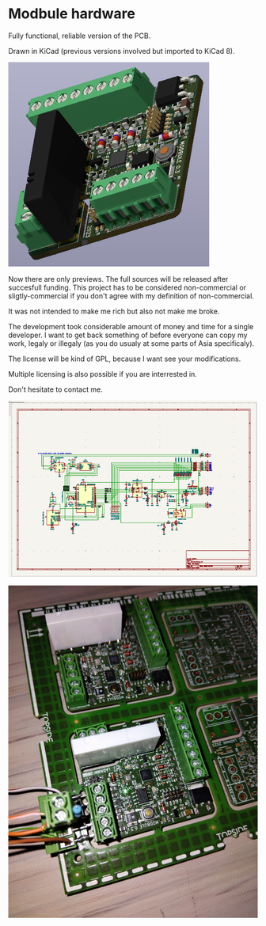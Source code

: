 # Modbule hardware
Fully functional, reliable version of the PCB.

Drawn in KiCad (previous versions involved but imported to KiCad 8).

![PCB layout](kicad_3d_preview.png)

Now there are only previews. The full sources will be released after succesfull funding.
This project has to be considered non-commercial or sligtly-commercial if you don't agree with my definition of non-commercial.

It was not intended to make me rich but also not make me broke.

The development took considerable amount of money and time for a single developer.
I want to get back something of before everyone can copy my work, legaly or illegaly (as you do usualy at some parts of Asia specificaly).

The license will be kind of GPL, because I want see your modifications.

Multiple licensing is also possible if you are interrested in.

Don't hesitate to contact me.

![schematic intentionaly not readable](kicad_schematic_preview.png)

![photo of the board running tests](running_tests.jpg)



